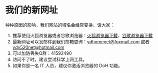 # 我们的新网址
种种原因的影响，我们网站的域名会经常变换，请大家：

1. 推荐使用火狐浏览器或者谷歌浏览器：[火狐浏览器下载](http://www.firefox.com.cn/)、[谷歌浏览器下载](https://www.google.cn/chrome/)
2. 最新网址可以发邮件到我们邮箱咨询：ydhomenet@foxmail.com 或者 ydy520net@hotmail.com
3. 可以加防丢失Q群：41592490
4. 访问不了时，建议尝试科学上网工具。
5.  如果你是一名 IT 人员，建议你激活浏览器的 DoH 功能。
